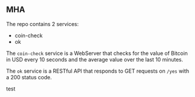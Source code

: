 ## MHA

The repo contains 2 services:
- coin-check
- ok

The `coin-check` service is a WebServer that checks for the value of Bitcoin in 
USD every 10 seconds and the average value over the last 10 minutes.

The `ok` service is a RESTful API that responds to GET requests on `/yes` with 
a 200 status code.

test
